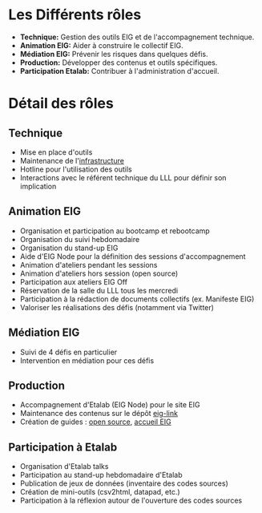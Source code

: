 

# Les Différents rôles

-   **Technique:** Gestion des outils EIG et de l'accompagnement technique.
-   **Animation EIG:** Aider à construire le collectif EIG.
-   **Médiation EIG:** Prévenir les risques dans quelques défis.
-   **Production:** Développer des contenus et outils spécifiques.
-   **Participation Etalab:** Contribuer à l'administration d'accueil.


# Détail des rôles


## Technique

-   Mise en place d'outils
-   Maintenance de l'[infrastructure](infrastructure.md)
-   Hotline pour l'utilisation des outils
-   Interactions avec le référent technique du LLL pour définir son
    implication


## Animation EIG

-   Organisation et participation au bootcamp et rebootcamp
-   Organisation du suivi hebdomadaire
-   Organisation du stand-up EIG
-   Aide d'EIG Node pour la définition des sessions d'accompagnement
-   Animation d'ateliers pendant les sessions
-   Animation d'ateliers hors session (open source)
-   Participation aux ateliers EIG Off
-   Réservation de la salle du LLL tous les mercredi
-   Participation à la rédaction de documents collectifs (ex. Manifeste EIG)
-   Valoriser les réalisations des défis (notamment via Twitter)


## Médiation EIG

-   Suivi de 4 défis en particulier
-   Intervention en médiation pour ces défis


## Production

-   Accompagnement d'Etalab (EIG Node) pour le site EIG
-   Maintenance des contenus sur le dépôt [eig-link](https://github.com/entrepreneur-interet-general/eig-link/)
-   Création de guides : [open source](opensource), [accueil EIG](accueil-eig.md)


## Participation à Etalab

-   Organisation d'Etalab talks
-   Participation au stand-up hebdomadaire d'Etalab
-   Publication de jeux de données (inventaire des codes sources)
-   Création de mini-outils (csv2html, datapad, etc.)
-   Participation à la réflexion autour de l'ouverture des codes sources

